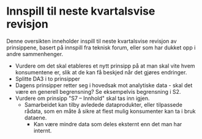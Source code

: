 # Innspill til neste kvartalsvise revisjon

Denne oversikten inneholder inspill til neste kvartalsvise revisjon av prinsippene, basert på innspill fra teknisk forum, eller som har dukket opp i andre sammenhenger. 

- Vurdere om det skal etableres et nytt prinsipp på at man skal vite hvem konsumentene er, slik at de kan få beskjed når det gjøres endringer. 
- Splitte DA3 i to prinsipper
- Dagens prinsipper retter seg i hovedsak mot analytiske data - skal det være en generell begrensning? Se eksempelvis begrensning i S2.
- Vurdere om prinsipp "S7 – Innhold" skal tas inn igjen. 
    - Samarbeidet kan tilby avledede dataprodukter, eller tilpassede rådata, som en måte å sikre at flest mulig konsumenter kan ta i bruk dataene. 
        - Kan være mindre data som deles eksternt enn det man har internt. 